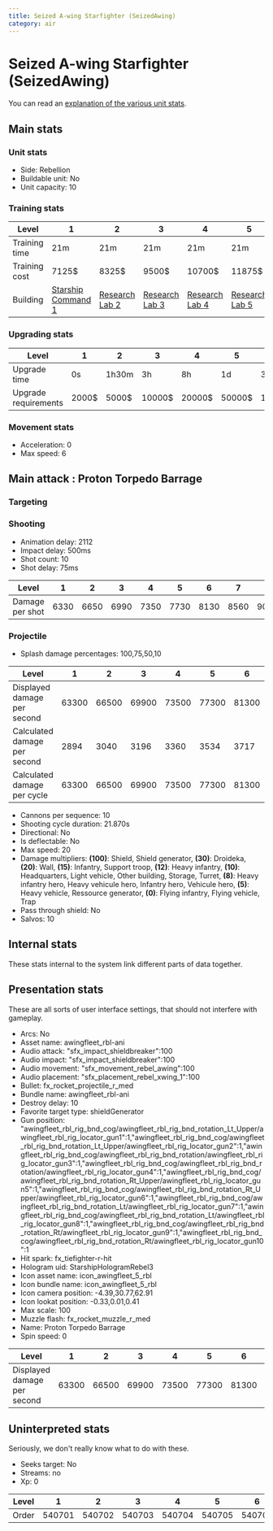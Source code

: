 ```yaml
---
title: Seized A-wing Starfighter (SeizedAwing)
category: air
---
```


# Seized A-wing Starfighter (SeizedAwing)

You can read an [explanation  of the various unit stats](unitexplained.md).

## Main stats

### Unit stats

  * Side: Rebellion
  * Buildable unit: No
  * Unit capacity: 10

### Training stats

|Level        |1                                            |2                                      |3                                      |4                                      |5                                      |6                                      |7                                      |8                                      |9                                      |10                                      |
|-------------|---------------------------------------------|---------------------------------------|---------------------------------------|---------------------------------------|---------------------------------------|---------------------------------------|---------------------------------------|---------------------------------------|---------------------------------------|----------------------------------------|
|Training time|21m                                          |21m                                    |21m                                    |21m                                    |21m                                    |28m                                    |28m                                    |35m                                    |35m                                    |42m                                     |
|Training cost|7125$                                        |8325$                                  |9500$                                  |10700$                                 |11875$                                 |13075$                                 |14250$                                 |15450$                                 |16625$                                 |17825$                                  |
|Building     |[Starship Command 1](empireFleetCommand.html)|[Research Lab 2](empireOffenseLab.html)|[Research Lab 3](empireOffenseLab.html)|[Research Lab 4](empireOffenseLab.html)|[Research Lab 5](empireOffenseLab.html)|[Research Lab 6](empireOffenseLab.html)|[Research Lab 7](empireOffenseLab.html)|[Research Lab 8](empireOffenseLab.html)|[Research Lab 9](empireOffenseLab.html)|[Research Lab 10](empireOffenseLab.html)|


### Upgrading stats

|Level               |1    |2    |3     |4     |5     |6      |7      |8      |9       |10      |
|--------------------|-----|-----|------|------|------|-------|-------|-------|--------|--------|
|Upgrade time        |0s   |1h30m|3h    |8h    |1d    |3d     |5d     |1w     |1w3d    |2w      |
|Upgrade requirements|2000$|5000$|10000$|20000$|50000$|135000$|225000$|450000$|1500000$|2500000$|


### Movement stats

  * Acceleration: 0
  * Max speed: 6

## Main attack : Proton Torpedo Barrage

### Targeting


### Shooting

  * Animation delay: 2112
  * Impact delay: 500ms
  * Shot count: 10
  * Shot delay: 75ms

|Level          |1   |2   |3   |4   |5   |6   |7   |8   |9   |10   |
|---------------|----|----|----|----|----|----|----|----|----|-----|
|Damage per shot|6330|6650|6990|7350|7730|8130|8560|9010|9490|10000|


### Projectile

  * Splash damage percentages: 100,75,50,10

|Level                       |1    |2    |3    |4    |5    |6    |7    |8    |9    |10    |
|----------------------------|-----|-----|-----|-----|-----|-----|-----|-----|-----|------|
|Displayed damage per second |63300|66500|69900|73500|77300|81300|85600|90100|94900|100000|
|Calculated damage per second|2894 |3040 |3196 |3360 |3534 |3717 |3914 |4119 |4339 |4572  |
|Calculated damage per cycle |63300|66500|69900|73500|77300|81300|85600|90100|94900|100000|


  * Cannons per sequence: 10
  * Shooting cycle duration: 21.870s
  * Directional: No
  * Is deflectable: No
  * Max speed: 20
  * Damage multipliers: **(100)**: Shield, Shield generator, **(30)**: Droideka, **(20)**: Wall, **(15)**: Infantry, Support troop, **(12)**: Heavy infantry, **(10)**: Headquarters, Light vehicle, Other building, Storage, Turret, **(8)**: Heavy infantry hero, Heavy vehicule hero, Infantry hero, Vehicule hero, **(5)**: Heavy vehicle, Ressource generator, **(0)**: Flying infantry, Flying vehicle, Trap
  * Pass through shield: No
  * Salvos: 10

## Internal stats

These stats internal to the system link different parts of data together.


## Presentation stats

These are all sorts of user interface settings, that should not interfere with gameplay.

  * Arcs: No
  * Asset name: awingfleet_rbl-ani
  * Audio attack: "sfx_impact_shieldbreaker":100
  * Audio impact: "sfx_impact_shieldbreaker":100
  * Audio movement: "sfx_movement_rebel_awing":100
  * Audio placement: "sfx_placement_rebel_xwing_1":100
  * Bullet: fx_rocket_projectile_r_med
  * Bundle name: awingfleet_rbl-ani
  * Destroy delay: 10
  * Favorite target type: shieldGenerator
  * Gun position: "awingfleet_rbl_rig_bnd_cog/awingfleet_rbl_rig_bnd_rotation_Lt_Upper/awingfleet_rbl_rig_locator_gun1":1,"awingfleet_rbl_rig_bnd_cog/awingfleet_rbl_rig_bnd_rotation_Lt_Upper/awingfleet_rbl_rig_locator_gun2":1,"awingfleet_rbl_rig_bnd_cog/awingfleet_rbl_rig_bnd_rotation/awingfleet_rbl_rig_locator_gun3":1,"awingfleet_rbl_rig_bnd_cog/awingfleet_rbl_rig_bnd_rotation/awingfleet_rbl_rig_locator_gun4":1,"awingfleet_rbl_rig_bnd_cog/awingfleet_rbl_rig_bnd_rotation_Rt_Upper/awingfleet_rbl_rig_locator_gun5":1,"awingfleet_rbl_rig_bnd_cog/awingfleet_rbl_rig_bnd_rotation_Rt_Upper/awingfleet_rbl_rig_locator_gun6":1,"awingfleet_rbl_rig_bnd_cog/awingfleet_rbl_rig_bnd_rotation_Lt/awingfleet_rbl_rig_locator_gun7":1,"awingfleet_rbl_rig_bnd_cog/awingfleet_rbl_rig_bnd_rotation_Lt/awingfleet_rbl_rig_locator_gun8":1,"awingfleet_rbl_rig_bnd_cog/awingfleet_rbl_rig_bnd_rotation_Rt/awingfleet_rbl_rig_locator_gun9":1,"awingfleet_rbl_rig_bnd_cog/awingfleet_rbl_rig_bnd_rotation_Rt/awingfleet_rbl_rig_locator_gun10":1
  * Hit spark: fx_tiefighter-r-hit
  * Hologram uid: StarshipHologramRebel3
  * Icon asset name: icon_awingfleet_5_rbl
  * Icon bundle name: icon_awingfleet_5_rbl
  * Icon camera position: -4.39,30.77,62.91
  * Icon lookat position: -0.33,0.01,0.41
  * Max scale: 100
  * Muzzle flash: fx_rocket_muzzle_r_med
  * Name: Proton Torpedo Barrage
  * Spin speed: 0

|Level                      |1    |2    |3    |4    |5    |6    |7    |8    |9    |10    |
|---------------------------|-----|-----|-----|-----|-----|-----|-----|-----|-----|------|
|Displayed damage per second|63300|66500|69900|73500|77300|81300|85600|90100|94900|100000|


## Uninterpreted stats

Seriously, we don't really know what to do with these.

  * Seeks target: No
  * Streams: no
  * Xp: 0

|Level|1     |2     |3     |4     |5     |6     |7     |8     |9     |10    |
|-----|------|------|------|------|------|------|------|------|------|------|
|Order|540701|540702|540703|540704|540705|540706|540707|540708|540709|540710|


